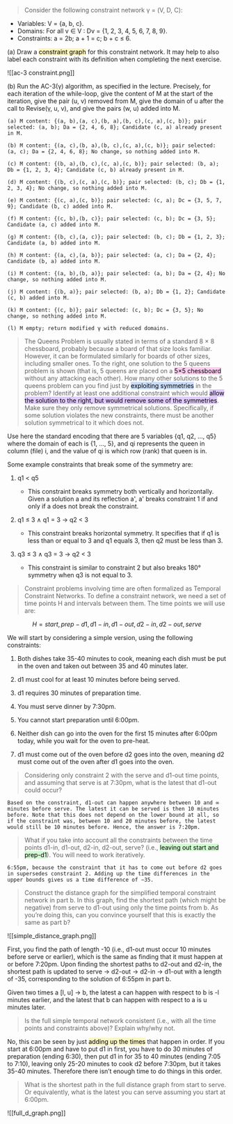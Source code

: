 > Consider the following constraint network γ = (V, D, C): 

- Variables: V = {a, b, c}. 
- Domains: For all v ∈ V : Dv = {1, 2, 3, 4, 5, 6, 7, 8, 9}. 
- Constraints: a = 2b; a + 1 = c; b + c ≤ 6. 

(a) Draw a <mark style="background: #FFF3A3A6;">constraint graph</mark> for this constraint network. It may help to also label each constraint with its definition when completing the next exercise.

![[ac-3 constraint.png]]


(b) Run the AC-3(γ) algorithm, as specified in the lecture. Precisely, for each iteration of the while-loop, give the content of M at the start of the iteration, give the pair (u, v) removed from M, give the domain of u after the call to Revise(γ, u, v), and give the pairs (w, u) added into M.

```
(a) M content: {(a, b),(a, c),(b, a),(b, c),(c, a),(c, b)}; pair selected: (a, b); Da = {2, 4, 6, 8}; Candidate (c, a) already present in M.

(b) M content: {(a, c),(b, a),(b, c),(c, a),(c, b)}; pair selected: (a, c); Da = {2, 4, 6, 8}; No change, so nothing added into M.

(c) M content: {(b, a),(b, c),(c, a),(c, b)}; pair selected: (b, a); Db = {1, 2, 3, 4}; Candidate (c, b) already present in M.

(d) M content: {(b, c),(c, a),(c, b)}; pair selected: (b, c); Db = {1, 2, 3, 4}; No change, so nothing added into M.

(e) M content: {(c, a),(c, b)}; pair selected: (c, a); Dc = {3, 5, 7, 9}; Candidate (b, c) added into M.

(f) M content: {(c, b),(b, c)}; pair selected: (c, b); Dc = {3, 5}; Candidate (a, c) added into M.

(g) M content: {(b, c),(a, c)}; pair selected: (b, c); Db = {1, 2, 3}; Candidate (a, b) added into M.

(h) M content: {(a, c),(a, b)}; pair selected: (a, c); Da = {2, 4}; Candidate (b, a) added into M.

(i) M content: {(a, b),(b, a)}; pair selected: (a, b); Da = {2, 4}; No change, so nothing added into M.

(j) M content: {(b, a)}; pair selected: (b, a); Db = {1, 2}; Candidate (c, b) added into M.

(k) M content: {(c, b)}; pair selected: (c, b); Dc = {3, 5}; No change, so nothing added into M.

(l) M empty; return modified γ with reduced domains.
```

> The Queens Problem is usually stated in terms of a standard 8 × 8 chessboard, probably because a board of that size looks familiar. However, it can be formulated similarly for boards of other sizes, including smaller ones. To the right, one solution to the 5 queens problem is shown (that is, 5 queens are placed on a <mark style="background: #FFB8EBA6;">5×5 chessboard</mark> without any attacking each other). How many other solutions to the 5 queens problem can you find just by <mark style="background: #ADCCFFA6;">exploiting symmetries</mark> in the problem? Identify at least one additional constraint which would <mark style="background: #D2B3FFA6;">allow the solution to the right, but would remove some of the symmetries</mark>. Make sure they only remove symmetrical solutions. Specifically, if some solution violates the new constraints, there must be another solution symmetrical to it which does not.

Use here the standard encoding that there are 5 variables {q1, q2, ..., q5} where the domain of each is {1, ..., 5}, and qi represents the queen in column (file) i, and the value of qi is which row (rank) that queen is in.

Some example constraints that break some of the symmetry are:

1. q1 < q5
    
    - This constraint breaks symmetry both vertically and horizontally. Given a solution a and its reflection a', a' breaks constraint 1 if and only if a does not break the constraint.
2. q1 ≤ 3 ∧ q1 = 3 → q2 < 3
    
    - This constraint breaks horizontal symmetry. It specifies that if q1 is less than or equal to 3 and q1 equals 3, then q2 must be less than 3.
3. q3 ≤ 3 ∧ q3 = 3 → q2 < 3
    
    - This constraint is similar to constraint 2 but also breaks 180° symmetry when q3 is not equal to 3.


>Constraint problems involving time are often formalized as Temporal Constraint Networks. To define a constraint network, we need a set of time points H and intervals between them. The time points we will use are:

$$H = {start, prep-d1, d1-in, d1-out, d2-in, d2-out, serve}$$

We will start by considering a simple version, using the following constraints:

1. Both dishes take 35-40 minutes to cook, meaning each dish must be put in the oven and taken out between 35 and 40 minutes later.
    
2. d1 must cool for at least 10 minutes before being served.
    
3. d1 requires 30 minutes of preparation time.
    
4. You must serve dinner by 7:30pm.
    
5. You cannot start preparation until 6:00pm.
    
6. Neither dish can go into the oven for the first 15 minutes after 6:00pm today, while you wait for the oven to pre-heat.
    
7. d1 must come out of the oven before d2 goes into the oven, meaning d2 must come out of the oven after d1 goes into the oven.

> Considering only constraint 2 with the serve and d1-out time points, and assuming that serve is at 7:30pm, what is the latest that d1-out could occur?

`Based on the constraint, d1-out can happen anywhere between 10 and ∞ minutes before serve. The latest it can be served is then 10 minutes before. Note that this does not depend on the lower bound at all, so if the constraint was, between 10 and 20 minutes before, the latest would still be 10 minutes before. Hence, the answer is 7:20pm.`


> What if you take into account all the constraints between the time points d1-in, d1-out, d2-in, d2-out, serve? (i.e., <mark style="background: #BBFABBA6;">leaving out start and prep-d1</mark>). You will need to work iteratively.

`6:55pm, because the constraint that it has to come out before d2 goes in supersedes constraint 2. Adding up the time differences in the upper bounds gives us a time difference of −35.`

> Construct the distance graph for the simplified temporal constraint network in part b. In this graph, find the shortest path (which might be negative) from serve to d1-out using only the time points from b. As you’re doing this, can you convince yourself that this is exactly the same as part b?

![[simple_distance_graph.png]]

First, you find the path of length -10 (i.e., d1-out must occur 10 minutes before serve or earlier), which is the same as finding that it must happen at or before 7:20pm. Upon finding the shortest paths to d2-out and d2-in, the shortest path is updated to serve → d2-out → d2-in → d1-out with a length of -35, corresponding to the solution of 6:55pm in part b.

Given two times a [l, u] → b, the latest a can happen with respect to b is -l minutes earlier, and the latest that b can happen with respect to a is u minutes later.

> Is the full simple temporal network consistent (i.e., with all the time points and constraints above)? Explain why/why not.

No, this can be seen by just <mark style="background: #FFF3A3A6;">adding up the times</mark> that happen in order. If you start at 6:00pm and have to put d1 in first, you have to do 30 minutes of preparation (ending 6:30), then put d1 in for 35 to 40 minutes (ending 7:05 to 7:10), leaving only 25-20 minutes to cook d2 before 7:30pm, but it takes 35-40 minutes. Therefore there isn’t enough time to do things in this order.

> What is the shortest path in the full distance graph from start to serve. Or equivalently, what is the latest you can serve assuming you start at 6:00pm.

![[full_d_graph.png]]








